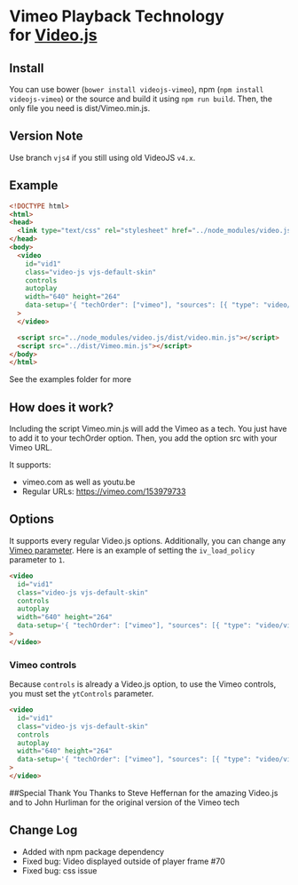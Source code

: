 # Vimeo Playback Technology<br />for [Video.js](https://github.com/videojs/video.js)

## Install
You can use bower (`bower install videojs-vimeo`), npm (`npm install videojs-vimeo`) or the source and build it using `npm run build`. Then, the only file you need is dist/Vimeo.min.js.

## Version Note
Use branch `vjs4` if you still using old VideoJS `v4.x`.

## Example
```html
<!DOCTYPE html>
<html>
<head>
  <link type="text/css" rel="stylesheet" href="../node_modules/video.js/dist/video-js.min.css" />
</head>
<body>
  <video
    id="vid1"
    class="video-js vjs-default-skin"
    controls
    autoplay
    width="640" height="264"
    data-setup='{ "techOrder": ["vimeo"], "sources": [{ "type": "video/vimeo", "src": "https://vimeo.com/153979733"}] }'
  >
  </video>

  <script src="../node_modules/video.js/dist/video.min.js"></script>
  <script src="../dist/Vimeo.min.js"></script>
</body>
</html>
```

See the examples folder for more

## How does it work?
Including the script Vimeo.min.js will add the Vimeo as a tech. You just have to add it to your techOrder option. Then, you add the option src with your Vimeo URL.

It supports:
- vimeo.com as well as youtu.be
- Regular URLs: https://vimeo.com/153979733

## Options
It supports every regular Video.js options. Additionally, you can change any [Vimeo parameter](https://developers.google.com/vimeo/player_parameters?hl=en#Parameters). Here is an example of setting the `iv_load_policy` parameter to `1`.

```html
<video
  id="vid1"
  class="video-js vjs-default-skin"
  controls
  autoplay
  width="640" height="264"
  data-setup='{ "techOrder": ["vimeo"], "sources": [{ "type": "video/vimeo", "src": "https://vimeo.com/153979733"}], "vimeo": { "iv_load_policy": 1 } }'
>
</video>
```

### Vimeo controls
Because `controls` is already a Video.js option, to use the Vimeo controls, you must set the `ytControls` parameter.

```html
<video
  id="vid1"
  class="video-js vjs-default-skin"
  controls
  autoplay
  width="640" height="264"
  data-setup='{ "techOrder": ["vimeo"], "sources": [{ "type": "video/vimeo", "src": "https://vimeo.com/153979733"}], "vimeo": { "ytControls": 2 } }'
>
</video>
```

##Special Thank You
Thanks to Steve Heffernan for the amazing Video.js and to John Hurliman for the original version of the Vimeo tech

## Change Log

- Added with npm package dependency
- Fixed bug: Video displayed outside of player frame #70
- Fixed bug: css issue
